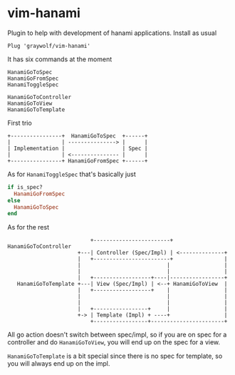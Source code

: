 vim-hanami
==========

Plugin to help with development of hanami applications. Install as usual

```
Plug 'graywolf/vim-hanami'
```

It has six commands at the moment

```
HanamiGoToSpec
HanamiGoFromSpec
HanamiToggleSpec

HanamiGoToController
HanamiGoToView
HanamiGoToTemplate
```

First trio

```
+----------------+  HanamiGoToSpec  +------+
|                | ---------------> |      |
| Implementation |                  | Spec |
|                | <--------------- |      |
+----------------+ HanamiGoFromSpec +------+
```

As for `HanamiToggleSpec` that's basically just

```ruby
if is_spec?
  HanamiGoFromSpec
else
  HanamiGoToSpec
end
```

As for the rest

```
                          +------------------------+  HanamiGoToController
                      +---| Controller (Spec/Impl) | <--------------+
                      |   +------------------------+                |
                      |                           |                 |
                      |                           |                 |
                      |   +------------------+----|-----------------+
   HanamiGoToTemplate +---| View (Spec/Impl) | <--+ HanamiGoToView  |
                      |   +------------------+    |                 |
                      |                           |                 |
                      |                           |                 |
                      |   +-----------------+     |                 |
                      +-> | Template (Impl) + ----+                 |
                          +-----------------+-----------------------+
```

All go action doesn't switch between spec/impl, so if you are on spec for
a controller and do `HanamiGoToView`, you will end up on the spec for a view.

`HanamiGoToTemplate` is a bit special since there is no spec for template, so
you will always end up on the impl.
